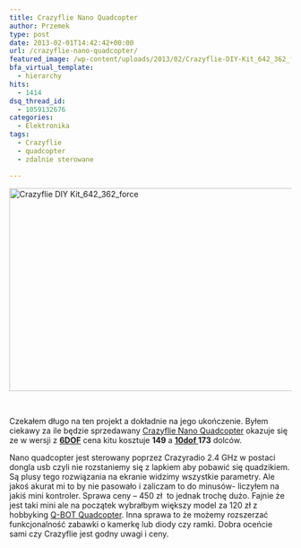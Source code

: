 ```yaml
---
title: Crazyflie Nano Quadcopter
author: Przemek
type: post
date: 2013-02-01T14:42:42+00:00
url: /crazyflie-nano-quadcopter/
featured_image: /wp-content/uploads/2013/02/Crazyflie-DIY-Kit_642_362_force.jpg
bfa_virtual_template:
  - hierarchy
hits:
  - 1414
dsq_thread_id:
  - 1059132676
categories:
  - Elektronika
tags:
  - Crazyflie
  - quadcopter
  - zdalnie sterowane

---
```

<a href="http://techfreak.pl/crazyflie-nano-quadcopter/crazyflie-diy-kit_642_362_force/" rel="attachment wp-att-1970"><img class="aligncenter size-full wp-image-1970" alt="Crazyflie DIY Kit_642_362_force" src="http://techfreak.pl/wp-content/uploads/2013/02/Crazyflie-DIY-Kit_642_362_force.jpg" width="642" height="362" /></a>

&nbsp;

Czekałem długo na ten projekt a dokładnie na jego ukończenie. Byłem ciekawy za ile będzie sprzedawany <a href="http://www.bitcraze.se/" target="_blank">Crazyflie Nano Quadcopter</a> okazuje się ze w wersji z **<a href="http://en.wikipedia.org/wiki/Six_degrees_of_freedom" target="_blank">6DOF</a>** cena kitu kosztuje **149** a **<a href="http://playground.arduino.cc/Main/WhatIsDegreesOfFreedom6DOF9DOF10DOF11DOF" target="_blank">10dof </a>173** dolców.

<!--more-->

Nano quadcopter jest sterowany poprzez Crazyradio 2.4 GHz w postaci dongla usb czyli nie rozstaniemy się z lapkiem aby pobawić się quadzikiem. Są plusy tego rozwiązania na ekranie widzimy wszystkie parametry. Ale jakoś akurat mi to by nie pasowało i zaliczam to do minusów- liczyłem na jakiś mini kontroler. Sprawa ceny &#8211; 450 zł  to jednak trochę dużo. Fajnie że jest taki mini ale na początek wybrałbym większy model za 120 zł z hobbyking <a href="http://www.hobbyking.com/hobbyking/store/__27173__HobbyKing_Q_BOT_Quadcopter_Mode_2_RTF_.html" target="_blank">Q-BOT Quadcopter</a>. Inna sprawa to że możemy rozszerzać funkcjonalność zabawki o kamerkę lub diody czy ramki. Dobra oceńcie sami czy Crazyflie jest godny uwagi i ceny.



&nbsp;

&nbsp;